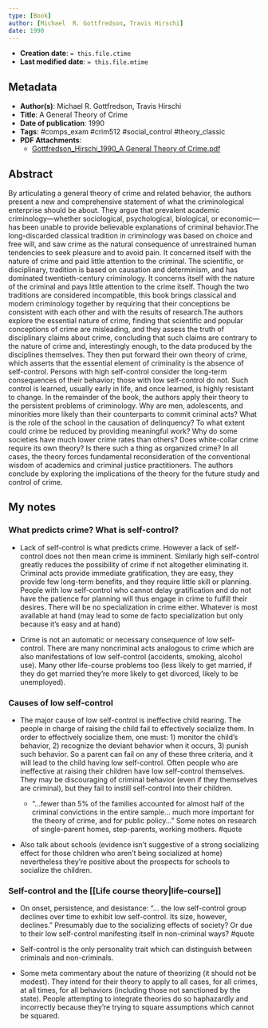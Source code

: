 ```yaml
---
type: [Book]
author: [Michael  R. Gottfredson, Travis Hirschi]
date: 1990
---
```


* **Creation date**: `= this.file.ctime`
* **Last modified date**: `= this.file.mtime`

## Metadata

* **Author(s)**: Michael  R. Gottfredson, Travis Hirschi
* **Title**: A General Theory of Crime
* **Date of publication**: 1990
* **Tags**: #comps_exam #crim512 #social_control #theory_classic 
* **PDF Attachments**:
  * [Gottfredson_Hirschi_1990_A General Theory of Crime.pdf](zotero://open-pdf/library/items/JLK8ZMC2)

## Abstract

By articulating a general theory of crime and related behavior, the authors present a new and comprehensive statement of what the criminological enterprise should be about. They argue that prevalent academic criminology—whether sociological, psychological, biological, or economic—has been unable to provide believable explanations of criminal behavior.The long-discarded classical tradition in criminology was based on choice and free will, and saw crime as the natural consequence of unrestrained human tendencies to seek pleasure and to avoid pain. It concerned itself with the nature of crime and paid little attention to the criminal. The scientific, or disciplinary, tradition is based on causation and determinism, and has dominated twentieth-century criminology. It concerns itself with the nature of the criminal and pays little attention to the crime itself. Though the two traditions are considered incompatible, this book brings classical and modern criminology together by requiring that their conceptions be consistent with each other and with the results of research.The authors explore the essential nature of crime, finding that scientific and popular conceptions of crime are misleading, and they assess the truth of disciplinary claims about crime, concluding that such claims are contrary to the nature of crime and, interestingly enough, to the data produced by the disciplines themselves. They then put forward their own theory of crime, which asserts that the essential element of criminality is the absence of self-control. Persons with high self-control consider the long-term consequences of their behavior; those with low self-control do not. Such control is learned, usually early in life, and once learned, is highly resistant to change. In the remainder of the book, the authors apply their theory to the persistent problems of criminology. Why are men, adolescents, and minorities more likely than their counterparts to commit criminal acts? What is the role of the school in the causation of delinquency? To what extent could crime be reduced by providing meaningful work? Why do some societies have much lower crime rates than others? Does white-collar crime require its own theory? Is there such a thing as organized crime? In all cases, the theory forces fundamental reconsideration of the conventional wisdom of academics and criminal justice practitioners. The authors conclude by exploring the implications of the theory for the future study and control of crime.

## My notes

### What predicts crime? What is self-control?

* Lack of self-control is what predicts crime. However a lack of self-control does not then mean crime is imminent. Similarly high self-control greatly reduces the possibility of crime if not altogether eliminating it. Criminal acts provide immediate gratification, they are easy, they provide few long-term benefits, and they require little skill or planning. People with low self-control who cannot delay gratification and do not have the patience for planning will thus engage in crime to fulfill their desires. There will be no specialization in crime either. Whatever is most available at hand (may lead to some de facto specialization but only because it’s easy and at hand)
  
* Crime is not an automatic or necessary consequence of low self-control. There are many noncriminal acts analogous to crime which are also manifestations of low self-control (accidents, smoking, alcohol use). Many other life-course problems too (less likely to get married, if they do get married they’re more likely to get divorced, likely to be unemployed).

### Causes of low self-control

* The major cause of low self-control is ineffective child rearing. The people in charge of raising the child fail to effectively socialize them. In order to effectively socialize them, one must: 1) monitor the child’s behavior, 2) recognize the deviant behavior when it occurs, 3) punish such behavior. So a parent can fail on any of these three criteria, and it will lead to the child having low self-control. Often people who are ineffective at raising their children have low self-control themselves. They may be discouraging of criminal behavior (even if they themselves are criminal), but they fail to instill self-control into their children.
  
	* “...fewer than 5% of the families accounted for almost half of the criminal convictions in the entire sample… much more important for the theory of crime, and for public policy…” Some notes on research of single-parent homes, step-parents, working mothers. #quote
	  
* Also talk about schools (evidence isn’t suggestive of a strong socializing effect for those children who aren’t being socialized at home) nevertheless they’re positive about the prospects for schools to socialize the children.

### Self-control and the [[Life course theory|life-course]]

* On onset, persistence, and desistance: “... the low self-control group declines over time to exhibit low self-control. Its size, however, declines.” Presumably due to the socializing effects of society? Or due to their low self-control manifesting itself in non-criminal ways? #quote 
  
* Self-control is the only personality trait which can distinguish between criminals and non-criminals.
  
* Some meta commentary about the nature of theorizing (it should not be modest). They intend for their theory to apply to all cases, for all crimes, at all times, for all behaviors (including those not sanctioned by the state). People attempting to integrate theories do so haphazardly and incorrectly because they’re trying to square assumptions which cannot be squared.
